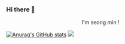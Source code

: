 ### Hi there 👋

<div align="center">I'm seong min !</div>

[![Anurag's GitHub stats](https://github-readme-stats.vercel.app/api?username=hll2071)](https://github.com/hll2071)
<a href="https://github.com/hll2071"><img src="https://github-readme-stats.vercel.app/api/top-langs/?username=hll2071&layout=compact&hide_border=true" /></a>
